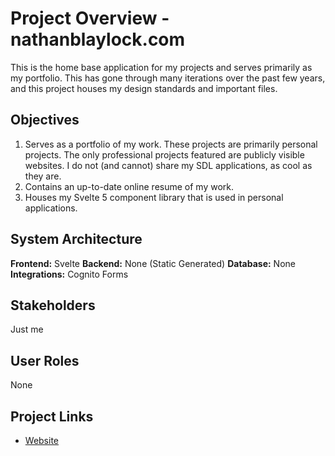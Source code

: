 # Project Overview - nathanblaylock.com

This is the home base application for my projects and serves primarily as my portfolio. This has gone through many iterations over the past few years, and this project houses my design standards and important files.

## Objectives

1. Serves as a portfolio of my work. These projects are primarily personal projects. The only professional projects featured are publicly visible websites. I do not (and cannot) share my SDL applications, as cool as they are.
2. Contains an up-to-date online resume of my work.
3. Houses my Svelte 5 component library that is used in personal applications.

## System Architecture

**Frontend:** Svelte
**Backend:** None (Static Generated)
**Database:** None
**Integrations:** Cognito Forms

## Stakeholders

Just me

## User Roles

None

## Project Links

- [Website](https://nathanblaylock.com/)